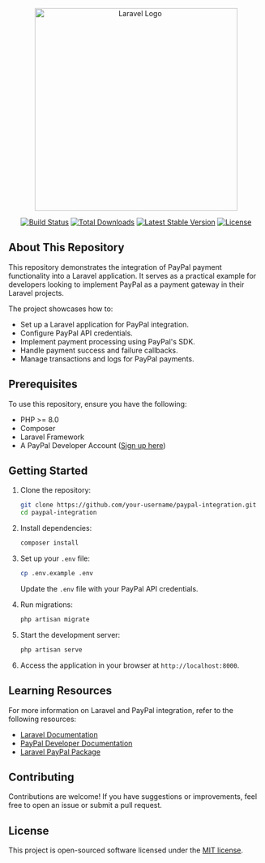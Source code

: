 <p align="center"><a href="https://laravel.com" target="_blank"><img src="https://raw.githubusercontent.com/laravel/art/master/logo-lockup/5%20SVG/2%20CMYK/1%20Full%20Color/laravel-logolockup-cmyk-red.svg" width="400" alt="Laravel Logo"></a></p>

<p align="center">
<a href="https://github.com/laravel/framework/actions"><img src="https://github.com/laravel/framework/workflows/tests/badge.svg" alt="Build Status"></a>
<a href="https://packagist.org/packages/laravel/framework"><img src="https://img.shields.io/packagist/dt/laravel/framework" alt="Total Downloads"></a>
<a href="https://packagist.org/packages/laravel/framework"><img src="https://img.shields.io/packagist/v/laravel/framework" alt="Latest Stable Version"></a>
<a href="https://packagist.org/packages/laravel/framework"><img src="https://img.shields.io/packagist/l/laravel/framework" alt="License"></a>
</p>

## About This Repository

This repository demonstrates the integration of PayPal payment functionality into a Laravel application. It serves as a practical example for developers looking to implement PayPal as a payment gateway in their Laravel projects.

The project showcases how to:

- Set up a Laravel application for PayPal integration.
- Configure PayPal API credentials.
- Implement payment processing using PayPal's SDK.
- Handle payment success and failure callbacks.
- Manage transactions and logs for PayPal payments.

## Prerequisites

To use this repository, ensure you have the following:

- PHP >= 8.0
- Composer
- Laravel Framework
- A PayPal Developer Account ([Sign up here](https://developer.paypal.com/))

## Getting Started

1. Clone the repository:
    ```bash
    git clone https://github.com/your-username/paypal-integration.git
    cd paypal-integration
    ```

2. Install dependencies:
    ```bash
    composer install
    ```

3. Set up your `.env` file:
    ```bash
    cp .env.example .env
    ```
    Update the `.env` file with your PayPal API credentials.

4. Run migrations:
    ```bash
    php artisan migrate
    ```

5. Start the development server:
    ```bash
    php artisan serve
    ```

6. Access the application in your browser at `http://localhost:8000`.

## Learning Resources

For more information on Laravel and PayPal integration, refer to the following resources:

- [Laravel Documentation](https://laravel.com/docs)
- [PayPal Developer Documentation](https://developer.paypal.com/docs/api/overview/)
- [Laravel PayPal Package](https://github.com/srmklive/laravel-paypal)

## Contributing

Contributions are welcome! If you have suggestions or improvements, feel free to open an issue or submit a pull request.

## License

This project is open-sourced software licensed under the [MIT license](https://opensource.org/licenses/MIT).
